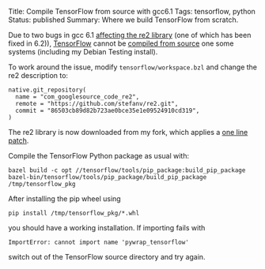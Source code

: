 Title: Compile TensorFlow from source with gcc6.1
Tags: tensorflow, python
Status: published
Summary: Where we build TensorFlow from scratch.

Due to two bugs in gcc 6.1
[affecting the re2 library](https://github.com/google/re2/issues/102)
(one of which has been fixed in 6.2)),
[TensorFlow](https://www.tensorflow.org/) cannot be
[compiled from source](https://www.tensorflow.org/versions/r0.10/get_started/os_setup.html)
one some systems (including my Debian Testing install).

To work around the issue, modify ``tensorflow/workspace.bzl`` and
change the re2 description to:

```
native.git_repository(
  name = "com_googlesource_code_re2",
  remote = "https://github.com/stefanv/re2.git",
  commit = "86503cb89d82b723ae0bce35e1e09524910cd319",
)
```

The re2 library is now downloaded from my fork, which applies a
[one line patch](https://github.com/stefanv/re2/commit/86503cb89d82b723ae0bce35e1e09524910cd319).

Compile the TensorFlow Python package as usual with:

```
bazel build -c opt //tensorflow/tools/pip_package:build_pip_package
bazel-bin/tensorflow/tools/pip_package/build_pip_package /tmp/tensorflow_pkg
```

After installing the pip wheel using

```
pip install /tmp/tensorflow_pkg/*.whl
```

you should have a working installation.  If importing fails with

```text
ImportError: cannot import name 'pywrap_tensorflow'
```

switch out of the TensorFlow source directory and try again.
